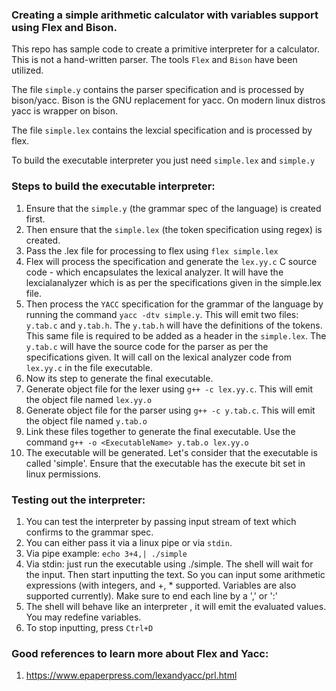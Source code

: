 ### Creating a simple arithmetic calculator with variables support using Flex and Bison.

This repo has sample code to create a primitive interpreter for a calculator.
This is not a hand-written parser. The tools `Flex` and `Bison` have been utilized. 

The file `simple.y` contains the parser specification and is processed by bison/yacc.
Bison is the GNU replacement for yacc. On modern linux distros yacc is wrapper on bison.

The file `simple.lex` contains the lexcial specification and is processed by flex.

To build the executable interpreter you just need `simple.lex` and `simple.y`

### Steps to build the executable interpreter:
1. Ensure that the `simple.y` (the grammar spec of the language) is created first.
2. Then ensure that the `simple.lex` (the token specification using regex) is created.
3. Pass the .lex file for processing to flex using `flex simple.lex`
4. Flex will process the specification and generate the `lex.yy.c` C source code - which encapsulates the lexical analyzer. It will have the lexcialanalyzer which is as per the specifications given in the simple.lex file.
5. Then process the `YACC` specification for the grammar of the language by running the command `yacc -dtv simple.y`.
This will emit two files: `y.tab.c` and `y.tab.h`.
The `y.tab.h` will have the definitions of the tokens. This same file is required to be added as a header in the `simple.lex`.
The `y.tab.c` will have the source code for the parser as per the specifications given. It will call on the lexical analyzer code from `lex.yy.c` in the file executable.
6. Now its step to generate the final executable.
7. Generate object file for the lexer using `g++ -c lex.yy.c`. This will emit the object file named `lex.yy.o`
8. Generate object file for the parser using `g++ -c y.tab.c`. This will emit the object file named `y.tab.o`
9. Link these files together to generate the final executable. Use the command `g++ -o <ExecutableName> y.tab.o lex.yy.o`
10. The executable will be generated. Let's consider that the executable is called 'simple'. Ensure that the executable has the execute bit set in linux permissions.

### Testing out the interpreter:
1. You can test the interpreter by passing input stream of text which confirms to the grammar spec.
2. You can either pass it via a linux pipe or via `stdin`.
3. Via pipe example:  `echo 3+4,| ./simple`
4. Via stdin: just run the executable using ./simple. The shell will wait for the input. Then start inputting the text. So you can input some arithmetic expressions (with integers, and +, * supported. Variables are also supported currently). Make sure to end each line by a ',' or ':'
5. The shell will behave like an interpreter , it will emit the evaluated values. You may redefine variables.
6. To stop inputting, press `Ctrl+D`


### Good references to learn more about Flex and Yacc:
1. https://www.epaperpress.com/lexandyacc/prl.html

